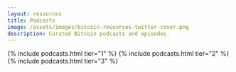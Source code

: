 ```yaml
---
layout: resources
title: Podcasts
image: /assets/images/bitcoin-resources-twitter-cover.png
description: Curated Bitcoin podcasts and episodes.
---
```


{% include podcasts.html tier="1" %}
{% include podcasts.html tier="2" %}
{% include podcasts.html tier="3" %}

